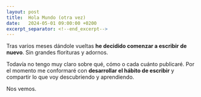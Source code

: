 ```yaml
---
layout: post
title:  Hola Mundo (otra vez)
date:   2024-05-01 09:00:00 +0200
excerpt_separator: <!--end_excerpt-->
---
```


Tras varios meses dándole vueltas **he decidido comenzar a escribir de nuevo**. Sin grandes florituras y adornos.

Todavía no tengo muy claro sobre qué, cómo o cada cuánto publicaré. Por el momento me conformaré con **desarrollar el hábito de escribir** y compartir lo que voy descubriendo y aprendiendo.

Nos vemos.
